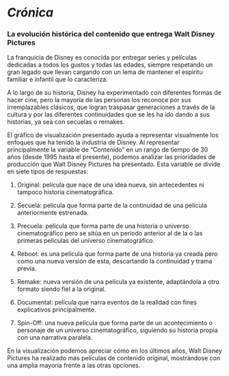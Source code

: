 # *Crónica*

### La evolución histórica del contenido que entrega Walt Disney Pictures

La franquicia de Disney es conocida por entregar series y películas dedicadas a todos los gustos y todas las edades, siempre respetando un gran legado que llevan cargando con un lema de mantener el espíritu familiar e infantil que lo caracteriza. 


A lo largo de su historia, Disney  ha experimentado con diferentes formas de hacer cine, pero la mayoría de las personas los reconoce por sus irremplazables clásicos, que logran traspasar generaciones a través de la cultura y por las diferentes continuidades que se les ha ido dando a sus historias, ya sea con secuelas o remakes. 

El gráfico de visualización presentado ayuda a representar visualmente los enfoques que ha tenido la industria de Disney. Al representar principalmente la variable de “Contenido” en un rango de tiempo de 30 años (desde 1995 hasta el presente), podemos analizar las prioridades de producción que Walt Disney Pictures ha presentado. Esta variable se divide en siete tipos de respuestas:

1. Original: película que nace de una idea nueva, sin antecedentes ni tampoco historia cinematográfica.

2. Secuela: película que forma parte de la continuidad de una película anteriormente estrenada.

3. Precuela: película que forma parte de una historia o universo cinematográfico pero se sitúa en un periodo anterior al de la o las primeras películas del universo cinematográfico.

4. Reboot: es una película que forma parte de una historia ya creada pero como una nueva versión de esta, descartando la continuidad y trama previa.

5. Remake: nueva versión de una película ya existente, adaptándola a otro formato siendo fiel a la original.

6. Documental: película que narra eventos de la realidad con fines explicativos principalmente. 

7. Spin-Off: una nueva película que forma parte de un acontecimiento o personaje de un universo cinematográfico, siguiendo su historia propia con una narrativa paralela.

En la visualización podemos apreciar cómo en los últimos años, Walt Disney Pictures ha realizado más películas de contenido original, mostrándose con una amplia mayoría frente a las otras opciones.

